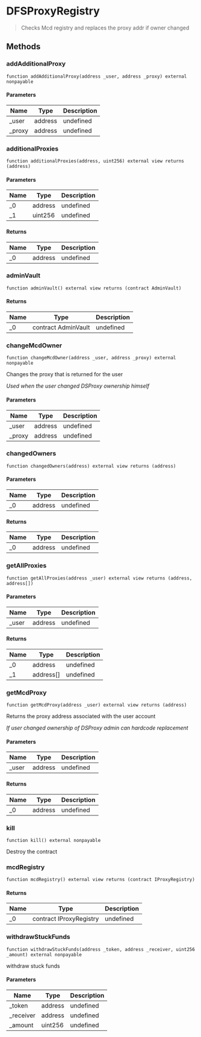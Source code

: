 # DFSProxyRegistry



> Checks Mcd registry and replaces the proxy addr if owner changed





## Methods

### addAdditionalProxy

```solidity
function addAdditionalProxy(address _user, address _proxy) external nonpayable
```





#### Parameters

| Name | Type | Description |
|---|---|---|
| _user | address | undefined
| _proxy | address | undefined

### additionalProxies

```solidity
function additionalProxies(address, uint256) external view returns (address)
```





#### Parameters

| Name | Type | Description |
|---|---|---|
| _0 | address | undefined
| _1 | uint256 | undefined

#### Returns

| Name | Type | Description |
|---|---|---|
| _0 | address | undefined

### adminVault

```solidity
function adminVault() external view returns (contract AdminVault)
```






#### Returns

| Name | Type | Description |
|---|---|---|
| _0 | contract AdminVault | undefined

### changeMcdOwner

```solidity
function changeMcdOwner(address _user, address _proxy) external nonpayable
```

Changes the proxy that is returned for the user

*Used when the user changed DSProxy ownership himself*

#### Parameters

| Name | Type | Description |
|---|---|---|
| _user | address | undefined
| _proxy | address | undefined

### changedOwners

```solidity
function changedOwners(address) external view returns (address)
```





#### Parameters

| Name | Type | Description |
|---|---|---|
| _0 | address | undefined

#### Returns

| Name | Type | Description |
|---|---|---|
| _0 | address | undefined

### getAllProxies

```solidity
function getAllProxies(address _user) external view returns (address, address[])
```





#### Parameters

| Name | Type | Description |
|---|---|---|
| _user | address | undefined

#### Returns

| Name | Type | Description |
|---|---|---|
| _0 | address | undefined
| _1 | address[] | undefined

### getMcdProxy

```solidity
function getMcdProxy(address _user) external view returns (address)
```

Returns the proxy address associated with the user account

*If user changed ownership of DSProxy admin can hardcode replacement*

#### Parameters

| Name | Type | Description |
|---|---|---|
| _user | address | undefined

#### Returns

| Name | Type | Description |
|---|---|---|
| _0 | address | undefined

### kill

```solidity
function kill() external nonpayable
```

Destroy the contract




### mcdRegistry

```solidity
function mcdRegistry() external view returns (contract IProxyRegistry)
```






#### Returns

| Name | Type | Description |
|---|---|---|
| _0 | contract IProxyRegistry | undefined

### withdrawStuckFunds

```solidity
function withdrawStuckFunds(address _token, address _receiver, uint256 _amount) external nonpayable
```

withdraw stuck funds



#### Parameters

| Name | Type | Description |
|---|---|---|
| _token | address | undefined
| _receiver | address | undefined
| _amount | uint256 | undefined




